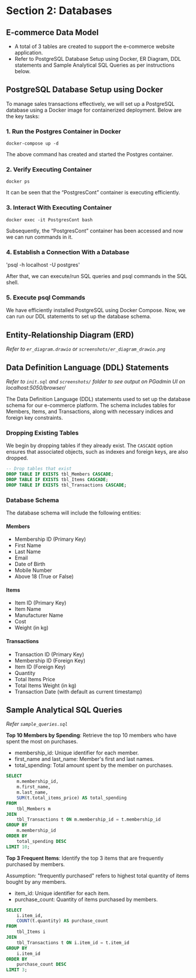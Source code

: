 # Section 2: Databases 

## E-commerce Data Model

- A total of 3 tables are created to support the e-commerce website application.
- Refer to PostgreSQL Database Setup using Docker, ER Diagram, DDL statements and Sample Analytical SQL Queries as per instructions below. 


## PostgreSQL Database Setup using Docker

To manage sales transactions effectively, we will set up a PostgreSQL database using a Docker image for containerized deployment. Below are the key tasks:

### 1. Run the Postgres Container in Docker

`docker-compose up -d`

The above command has created and started the Postgres container.

### 2. Verify Executing Container

`docker ps`

It can be seen that the “PostgresCont” container is executing efficiently.

### 3. Interact With Executing Container

`docker exec -it PostgresCont bash`

Subsequently, the “PostgresCont” container has been accessed and now we can run commands in it.

### 4. Establish a Connection With a Database

'psql -h localhost -U postgres'

After that, we can execute/run SQL queries and psql commands in the SQL shell.

### 5. Execute psql Commands

We have efficiently installed PostgreSQL using Docker Compose. Now, we can run our DDL statements to set up the database schema. 

## Entity-Relationship Diagram (ERD)
*Refer to `er_diagram.drawio` or `screenshots/er_diagram_drawio.png`*

## Data Definition Language (DDL) Statements
*Refer to `init.sql` and `screenshots/` folder to see output on PGadmin UI on localhost:5050/browser/*

The Data Definition Language (DDL) statements used to set up the database schema for our e-commerce platform. The schema includes tables for Members, Items, and Transactions, along with necessary indices and foreign key constraints.

### Dropping Existing Tables

We begin by dropping tables if they already exist. The `CASCADE` option ensures that associated objects, such as indexes and foreign keys, are also dropped.

```sql
-- Drop tables that exist
DROP TABLE IF EXISTS tbl_Members CASCADE;
DROP TABLE IF EXISTS tbl_Items CASCADE;
DROP TABLE IF EXISTS tbl_Transactions CASCADE;
```

### Database Schema

The database schema will include the following entities:

#### Members
- Membership ID (Primary Key)
- First Name
- Last Name
- Email
- Date of Birth
- Mobile Number
- Above 18 (True or False)

#### Items
- Item ID (Primary Key)
- Item Name
- Manufacturer Name
- Cost
- Weight (in kg)

#### Transactions
- Transaction ID (Primary Key)
- Membership ID (Foreign Key)
- Item ID (Foreign Key)
- Quantity
- Total Items Price
- Total Items Weight (in kg)
- Transaction Date (with default as current timestamp)

## Sample Analytical SQL Queries
*Refer `sample_queries.sql`*

**Top 10 Members by Spending**: Retrieve the top 10 members who have spent the most on purchases.

- membership_id: Unique identifier for each member.
- first_name and last_name: Member's first and last names.
- total_spending: Total amount spent by the member on purchases.

```sql
SELECT
    m.membership_id,
    m.first_name,
    m.last_name,
    SUM(t.total_items_price) AS total_spending
FROM
    tbl_Members m
JOIN
    tbl_Transactions t ON m.membership_id = t.membership_id
GROUP BY
    m.membership_id
ORDER BY
    total_spending DESC
LIMIT 10;
```


**Top 3 Frequent Items**: Identify the top 3 items that are frequently purchased by members.

Assumption: "frequently purchased" refers to highest total quantity of items bought by any members.

- item_id: Unique identifier for each item.
- purchase_count: Quantity of items purchased by members.

```sql
SELECT
    i.item_id,
    COUNT(t.quantity) AS purchase_count
FROM
    tbl_Items i
JOIN
    tbl_Transactions t ON i.item_id = t.item_id
GROUP BY
    i.item_id
ORDER BY
    purchase_count DESC
LIMIT 3;
```